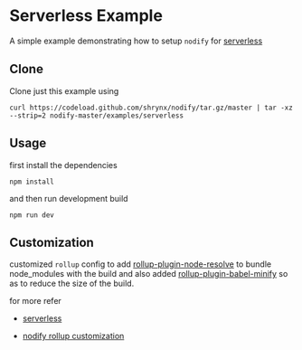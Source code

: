 # Serverless Example

A simple example demonstrating how to setup `nodify` for [serverless](https://serverless.com/)

## Clone

 Clone just this example using 

```shell
curl https://codeload.github.com/shrynx/nodify/tar.gz/master | tar -xz --strip=2 nodify-master/examples/serverless
```

## Usage

  first install the dependencies

```shell
npm install 
```

  and then run development build

```shell
npm run dev
```

## Customization

customized `rollup` config to add [rollup-plugin-node-resolve](https://github.com/rollup/rollup-plugin-node-resolve) to bundle node_modules with the build and also added [rollup-plugin-babel-minify](https://github.com/Comandeer/rollup-plugin-babel-minify) so as to reduce the size of the build.

for more refer

-   [serverless](https://github.com/serverless/serverless)

-   [nodify rollup customization](https://github.com/shrynx/nodify#rollup)
